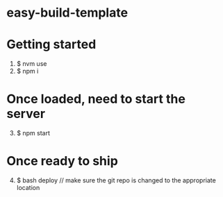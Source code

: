 # easy-build-template

# Getting started

1. \$ nvm use
2. \$ npm i

# Once loaded, need to start the server

3. \$ npm start

# Once ready to ship

4. \$ bash deploy // make sure the git repo is changed to the appropriate location
